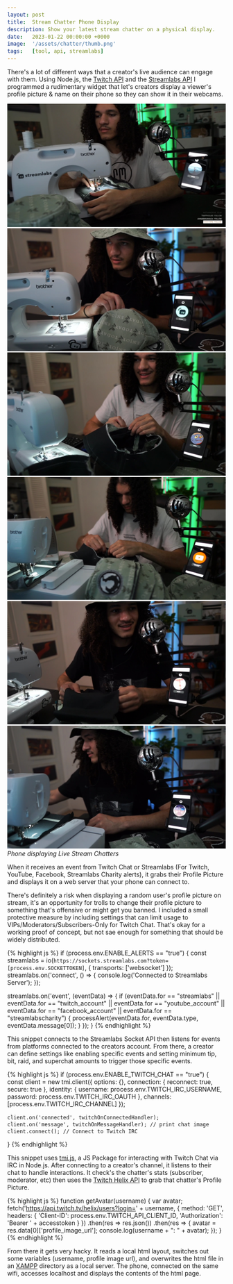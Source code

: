 ```yaml
---
layout: post
title:  Stream Chatter Phone Display
description: Show your latest stream chatter on a physical display.
date:   2023-01-22 00:00:00 +0000
image:  '/assets/chatter/thumb.png'
tags:   [tool, api, streamlabs]
---
```

There's a lot of different ways that a creator's live audience can engage with them. Using Node.js, the [Twitch API](https://dev.twitch.tv/docs/api/) and the [Streamlabs API](https://dev.streamlabs.com/) I programmed a rudimentary widget that let's creators display a viewer's profile picture & name on their phone so they can show it in their webcams. 

<div class="gallery-box">
  <div class="gallery">
    <img src="/assets/chatter/vlc_bsShc2XXZW.jpg">
    <img src="/assets/chatter/vlc_BUNw39YoiS.jpg">
    <img src="/assets/chatter/vlc_loi9ZoNw4B.jpg">
    <img src="/assets/chatter/vlc_nwlGndRpg6.jpg">
    <img src="/assets/chatter/vlc_qbUfZvVyLv.jpg">
    <img src="/assets/chatter/vlc_R04vs8qZ0y.jpg">
  </div>
  <em>Phone displaying Live Stream Chatters</em>
</div>

When it receives an event from Twitch Chat or Streamlabs (For Twitch, YouTube, Facebook, Streamlabs Charity alerts), it grabs their Profile Picture and displays it on a web server that your phone can connect to.

There's definitely a risk when displaying a random user's profile picture on stream, it's an opportunity for trolls to change their profile picture to something that's offensive or might get you banned. I included a small protective measure by including settings that can limit usage to VIPs/Moderators/Subscribers-Only for Twitch Chat. That's okay for a working proof of concept, but not sae enough for something that should be widely distributed.

{% highlight js %}
if (process.env.ENABLE_ALERTS == "true") {
  const streamlabs = io(`https://sockets.streamlabs.com?token=[process.env.SOCKETTOKEN]`, { transports: ['websocket'] });
  streamlabs.on('connect', () => { console.log('Connected to Streamlabs Server'); });

  streamlabs.on('event', (eventData) => {
    if (eventData.for == "streamlabs" || eventData.for == "twitch_account" || eventData.for == "youtube_account" || eventData.for == "facebook_account" || eventData.for == "streamlabscharity") {
      processAlert(eventData.for, eventData.type, eventData.message[0]);
    }
  });
}
{% endhighlight %}

This snippet connects to the Streamlabs Socket API then listens for events from platforms connected to the creators account. From there, a creator can define settings like enabling specific events and setting minimum tip, bit, raid, and superchat amounts to trigger those specific events.

{% highlight js %}
if (process.env.ENABLE_TWITCH_CHAT == "true") {
    const client = new tmi.client({
        options: {},
        connection: {
            reconnect: true,
            secure: true
        },
        identity: {
            username: process.env.TWITCH_IRC_USERNAME,
            password: process.env.TWITCH_IRC_OAUTH
        },
        channels: [process.env.TWITCH_IRC_CHANNEL]
    });

    client.on('connected', twitchOnConnectedHandler);
    client.on('message', twitchOnMessageHandler); // print chat image
    client.connect(); // Connect to Twitch IRC
}
{% endhighlight %}

This snippet uses [tmi.js](https://tmijs.com/), a JS Package for interacting with Twitch Chat via IRC in Node.js. After connecting to a creator's channel, it listens to their chat to handle interactions. It check's the chatter's stats (subscriber, moderator, etc) then uses the [Twitch Helix API](https://dev.twitch.tv/docs/api/reference/) to grab that chatter's Profile Picture. 

{% highlight js %}
function getAvatar(username) {
    var avatar;
    fetch('https://api.twitch.tv/helix/users?login=' + username, {
        method: 'GET',
        headers: {
            'Client-ID': process.env.TWITCH_API_CLIENT_ID,
            'Authorization': 'Bearer ' + accesstoken
        }
    })
    .then(res => res.json())
    .then(res => {
        avatar = res.data[0]['profile_image_url'];
        console.log(username + ": " + avatar);
    });
}
{% endhighlight %}

From there it gets very hacky. It reads a local html layout, switches out some variables (username, profile image url), and overwrites the html file in an [XAMPP](https://www.apachefriends.org/) directory as a local server. The phone, connected on the same wifi, accesses localhost and displays the contents of the html page.